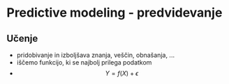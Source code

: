 # Predictive modeling - predvidevanje

## Učenje
 - pridobivanje in izboljšava znanja, veščin, obnašanja, ...
 - iščemo funkcijo, ki se najbolj prilega podatkom  
 - $$Y = f(X) + \epsilon$$